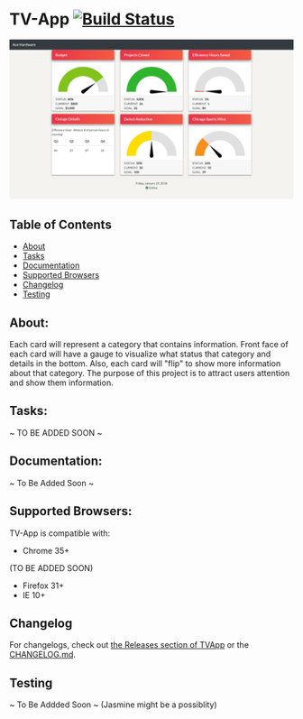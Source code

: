 # TV-App [![Build Status](https://travis-ci.org/vallchri10/TVApp.svg?branch=master)](https://travis-ci.org/vallchri10/TVApp)

![Screenshot](AceCards.JPG)

## Table of Contents
- [About](#about)
- [Tasks](#tasks)
- [Documentation](#documentation)
- [Supported Browsers](#supported-browsers)
- [Changelog](#changelog)
- [Testing](#testing)

## About:
Each card will represent a category that contains information. Front face of each card will have a gauge to visualize what status that category and details in the bottom. Also, each card will "flip" to show more information about that category. The purpose of this project is to attract users attention and show them information.

## Tasks:
~ TO BE ADDED SOON ~

## Documentation:
~ To Be Added Soon ~

## Supported Browsers:
TV-App is compatible with:

- Chrome 35+

(TO BE ADDED SOON)
- Firefox 31+
- IE 10+ 

## Changelog
For changelogs, check out [the Releases section of TVApp](https://github.com/vallchri10/TVApp/releases) or the [CHANGELOG.md](CHANGELOG.md).

## Testing
~ To Be Addded Soon ~ (Jasmine might be a possiblity)
